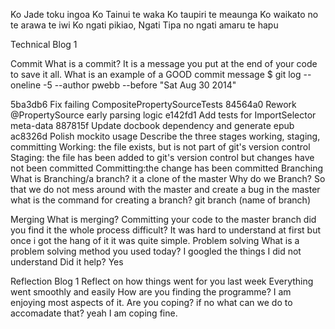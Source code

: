 
Ko Jade toku ingoa
Ko Tainui te waka 
Ko taupiri te meaunga 
Ko waikato no te arawa te iwi 
Ko ngati pikiao, Ngati Tipa no ngati amaru te hapu






Technical Blog 1

Commit
What is a commit?
It is a message you put at the end of your code to save it all.
What is an example of a GOOD commit message
$ git log --oneline -5 --author pwebb --before "Sat Aug 30 2014"

5ba3db6 Fix failing CompositePropertySourceTests
84564a0 Rework @PropertySource early parsing logic
e142fd1 Add tests for ImportSelector meta-data
887815f Update docbook dependency and generate epub
ac8326d Polish mockito usage
Describe the three stages working, staging, committing
Working: the file exists, but is not part of git's version control
Staging: the file has been added to git's version control but changes have not been committed
Committing:the change has been committed
Branching
What is Branching/a branch?
it a clone of the master 
Why do we Branch?
So that we do not mess around with the master and create a bug in the master
what is the command for creating a branch?
git branch (name of branch)


Merging
What is merging?
Committing your code to the master branch
did you find it the whole process difficult?
It was hard to understand at first but once i got the hang of it it was quite simple.
Problem solving
What is a problem solving method you used today?
I googled the things I did not understand
Did it help?
Yes

Reflection Blog 1
Reflect on how things went for you last week
Everything went smoothly and easily
How are you finding the programme?
I am enjoying most aspects of it.
Are you coping? if no what can we do to accomadate that?
yeah I am coping fine.